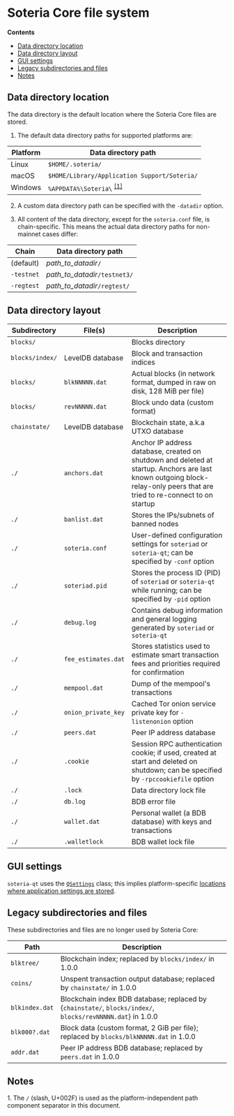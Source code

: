 # Soteria Core file system

**Contents**

- [Data directory location](#data-directory-location)
- [Data directory layout](#data-directory-layout)
- [GUI settings](#gui-settings)
- [Legacy subdirectories and files](#legacy-subdirectories-and-files)
- [Notes](#notes)

## Data directory location

The data directory is the default location where the Soteria Core files are stored.

1. The default data directory paths for supported platforms are:

Platform | Data directory path
---------|--------------------
Linux    | `$HOME/.soteria/`
macOS    | `$HOME/Library/Application Support/Soteria/`
Windows  | `%APPDATA%\Soteria\` <sup>[\[1\]](#note1)</sup>

2. A custom data directory path can be specified with the `-datadir` option.

3. All content of the data directory, except for the `soteria.conf` file, is chain-specific. This means the actual data directory paths for non-mainnet cases differ:

Chain         | Data directory path
--------------|------------------------------
(default)     | *path_to_datadir*`/`
`-testnet`    | *path_to_datadir*`/testnet3/`
`-regtest`    | *path_to_datadir*`/regtest/`

## Data directory layout

Subdirectory       | File(s)               | Description
-------------------|-----------------------|------------
`blocks/`          |                       | Blocks directory
`blocks/index/`    | LevelDB database      | Block and transaction indices
`blocks/`          | `blkNNNNN.dat`        | Actual blocks (in network format, dumped in raw on disk, 128 MiB per file)
`blocks/`          | `revNNNNN.dat`        | Block undo data (custom format)
`chainstate/`      | LevelDB database      | Blockchain state, a.k.a UTXO database
`./`               | `anchors.dat`         | Anchor IP address database, created on shutdown and deleted at startup. Anchors are last known outgoing block-relay-only peers that are tried to re-connect to on startup
`./`               | `banlist.dat`         | Stores the IPs/subnets of banned nodes
`./`               | `soteria.conf`        | User-defined configuration settings for `soteriad` or `soteria-qt`; can be specified by `-conf` option
`./`               | `soteriad.pid`        | Stores the process ID (PID) of `soteriad` or `soteria-qt` while running; can be specified by `-pid` option
`./`               | `debug.log`           | Contains debug information and general logging generated by `soteriad` or `soteria-qt`
`./`               | `fee_estimates.dat`   | Stores statistics used to estimate smart transaction fees and priorities required for confirmation
`./`               | `mempool.dat`         | Dump of the mempool's transactions
`./`               | `onion_private_key`   | Cached Tor onion service private key for `-listenonion` option
`./`               | `peers.dat`           | Peer IP address database
`./`               | `.cookie`             | Session RPC authentication cookie; if used, created at start and deleted on shutdown; can be specified by `-rpccookiefile` option
`./`               | `.lock`               | Data directory lock file
`./`               | `db.log`              | BDB error file
`./`               | `wallet.dat`          | Personal wallet (a BDB database) with keys and transactions
`./`               | `.walletlock`         | BDB wallet lock file

## GUI settings

`soteria-qt` uses the [`QSettings`](https://doc.qt.io/qt-5/qsettings.html) class; this implies platform-specific [locations where application settings are stored](https://doc.qt.io/qt-5/qsettings.html#locations-where-application-settings-are-stored).

## Legacy subdirectories and files

These subdirectories and files are no longer used by Soteria Core:

Path           | Description
---------------|-------------
`blktree/`     | Blockchain index; replaced by `blocks/index/` in 1.0.0
`coins/`       | Unspent transaction output database; replaced by `chainstate/` in 1.0.0
`blkindex.dat` | Blockchain index BDB database; replaced by {`chainstate/`, `blocks/index/`, `blocks/revNNNNN.dat`} in 1.0.0
`blk000?.dat`  | Block data (custom format, 2 GiB per file); replaced by `blocks/blkNNNNN.dat` in 1.0.0
`addr.dat`     | Peer IP address BDB database; replaced by `peers.dat` in 1.0.0

## Notes

<a name="note1">1</a>. The `/` (slash, U+002F) is used as the platform-independent path component separator in this document.
